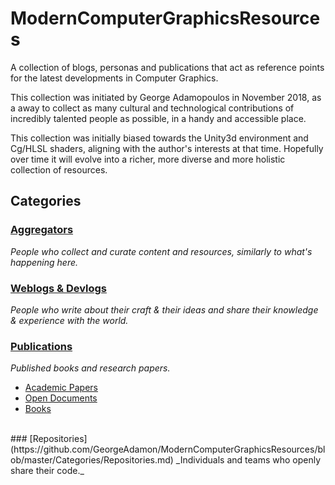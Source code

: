# ModernComputerGraphicsResources
A collection of blogs, personas and publications that act as reference points for the latest developments in Computer Graphics.

This collection was initiated by George Adamopoulos in November 2018, as a away to collect as many cultural and technological contributions of incredibly talented people as possible, in a handy and accessible place.

This collection was initially biased towards the Unity3d environment and Cg/HLSL shaders, aligning with the author's interests at that time. Hopefully over time it will evolve into a richer, more diverse and more holistic collection of resources.

## Categories

### [Aggregators](https://github.com/GeorgeAdamon/ModernComputerGraphicsResources/blob/master/Categories/Aggregators.md)
_People who collect and curate content and resources, similarly to what's happening here._
</br>
### [Weblogs & Devlogs](https://github.com/GeorgeAdamon/ModernComputerGraphicsResources/blob/master/Categories/Blogs.md)
_People who write about their craft & their ideas and share their knowledge & experience with the world._
</br>
### [Publications](https://github.com/GeorgeAdamon/ModernComputerGraphicsResources/blob/master/Categories/Publications)
_Published books and research papers._
* [Academic Papers](https://github.com/GeorgeAdamon/ModernComputerGraphicsResources/blob/master/Categories/Publications/AcademicPapers.md)
* [Open Documents]()
* [Books]()
</br>
### [Repositories](https://github.com/GeorgeAdamon/ModernComputerGraphicsResources/blob/master/Categories/Repositories.md)
_Individuals and teams who openly share their code._
</br>
